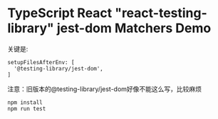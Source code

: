 TypeScript React "react-testing-library" jest-dom Matchers Demo
=============================================

关键是:

```
setupFilesAfterEnv: [
  '@testing-library/jest-dom',
]
```

注意：旧版本的@testing-library/jest-dom好像不能这么写，比较麻烦

```
npm install
npm run test
```
